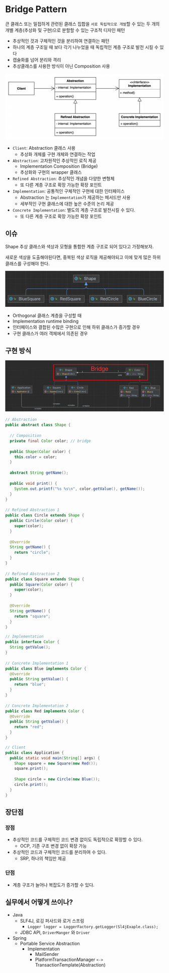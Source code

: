 # Bridge Pattern

큰 클래스 또는 밀접하게 관련된 클래스 집합을 `서로 독립적으로 개발`할 수 있는 두 개의 개별 계층(추상화 및 구현)으로 분할할 수 있는 구조적 디자인 패턴

- 추상적인 것과 구체적인 것을 분리하여 연결하는 패턴
- 하나의 계층 구조일 때 보다 각기 나누었을 때 독립적인 계층 구조로 발전 시킬 수 있다
- 캡슐화를 넘어 분리와 격리
- 추상클래스를 사용한 방식이 아닌 Composition 사용

![bridge](../img/structual/bridge/architecture.png)

- `Client`: Abstraction 클래스 사용
    - 추상화 개체를 구현 개체와 연결하는 작업
- `Abstraction`: 고차원적인 추상적인 로직 제공
    - Implementation Composition (Bridge)
    - 추상화와 구현의 wrapper 클래스
- `Refined Abstraction`: 추상적인 개념을 다양한 변형체
    - 또 다른 계층 구조로 확장 가능한 확장 포인트
- `Implementation`: 공통적인 구체적인 구현에 대한 인터페이스
    - Abstraction 는 `Implementation`가 제공하는 메서드만 사용
    - 세부적인 구현 클래스에 대한 높은 수준의 논리 제공
- `Concrete Implementation`: 별도의 계층 구조로 발전시킬 수 있다.
    - 또 다른 계층 구조로 확장 가능한 확장 포인트

## 이슈

Shape 추상 클래스와 색상과 모형을 통합한 계층 구조로 되어 있다고 가정해보자.

새로운 색상을 도출해야된다면, 중복된 색상 로직을 제공해야되고 이에 맞게 많은 하위 클래스를 구성해야 한다.

![inheritance_hierarchy](../img/structual/bridge/inheritance_hierarchy.png)

- Orthogonal 클래스 계층을 구성할 때
- Implementation runtime binding
- 인터페이스와 결합된 수많은 구현으로 인해 하위 클래스가 증가할 경우
- 구현 클래스가 여러 객체에서 의존된 경우

## 구현 방식

![bridge2](../img/structual/bridge/architecture2.png)

```java
// Abstraction
public abstract class Shape {

  // Composition
  private final Color color; // bridge

  public Shape(Color color) {
    this.color = color;
  }

  abstract String getName();

  public void print() {
    System.out.printf("%s %s\n", color.getValue(), getName());
  }
}

// Refined Abstraction 1
public class Circle extends Shape {
  public Circle(Color color) {
    super(color);
  }
  
  @Override
  String getName() {
    return "circle";
  }
}

// Refined Abstraction 2
public class Square extends Shape {
  public Square(Color color) {
    super(color);
  }
  
  @Override
  String getName() {
    return "square";
  }
}
```

```java
// Implementation
public interface Color {
  String getValue();
}

// Concrete Implementation 1
public class Blue implements Color {
  @Override
  public String getValue() {
    return "blue";
  }
}

// Concrete Implementation 2
public class Red implements Color {
  @Override
  public String getValue() {
    return "red";
  }
}
```

```java
// Client
public class Application {
  public static void main(String[] args) {
    Shape square = new Square(new Red());
    square.print();  

    Shape circle = new Circle(new Blue());
    circle.print();
  }
}
```

## 장단점

### 장점

- 추상적인 코드를 구체적인 코드 변경 없이도 독립적으로 확장할 수 있다.
  - OCP, 기존 구조 변경 없이 확장 가능
- 추상적인 코드과 구체적인 코드를 분리하여 수 있다.
  - SRP, 하나의 책임만 제공 

### 단점

- 계층 구조가 늘어나 복잡도가 증가할 수 있다.

## 실무에서 어떻게 쓰이나?

- Java
    - SLF4J, 로깅 퍼사드와 로거 스프링
        - `Logger logger = LoggerFactory.getLogger(Sl4jExaple.class);`
    - JDBC API, `DriverManger` 와 `Driver`
- Spring
    - Portable Service Abstraction
        - Implementation
            - MailSender
            - PlatformTransactionManager `<->` TransactionTemplate(Abstraction)